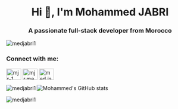 <h1 align="center">Hi 👋, I'm Mohammed JABRI</h1>
<h3 align="center">A passionate full-stack developer from Morocco</h3>

<p style="display=none" align="left"> <img src="https://komarev.com/ghpvc/?username=medjabri1&label=Profile%20views&color=0e75b6&style=flat" alt="medjabri1" /> </p>

<!-- <p align="left"> <a href="https://github.com/ryo-ma/github-profile-trophy"><img src="https://github-profile-trophy.vercel.app/?username=medjabri1" alt="medjabri1" /></a> </p> -->

<h3 align="left">Connect with me:</h3>
<p align="left">
<a href="https://linkedin.com/in/mjr-1" target="blank"><img align="center" src="https://raw.githubusercontent.com/rahuldkjain/github-profile-readme-generator/master/src/images/icons/Social/linked-in-alt.svg" alt="mjr-1" height="30" width="40" /></a>
<a href="https://fb.com/mjr.med" target="blank"><img align="center" src="https://raw.githubusercontent.com/rahuldkjain/github-profile-readme-generator/master/src/images/icons/Social/facebook.svg" alt="mjr.med" height="30" width="40" /></a>
<a href="https://instagram.com/med.jabri.1" target="blank"><img align="center" src="https://raw.githubusercontent.com/rahuldkjain/github-profile-readme-generator/master/src/images/icons/Social/instagram.svg" alt="med.jabri.1" height="30" width="40" /></a>
</p>

<p><img align="left" src="https://github-readme-stats.vercel.app/api/top-langs/?username=medjabri1&layout=compact?theme=gruvbox" alt="medjabri1" /></p>

![Mohammed's GitHub stats](https://github-readme-stats.vercel.app/api?username=medjabri1&show_icons=true&theme=react&border_radius=5)


<p><img align="center" src="https://github-readme-streak-stats.herokuapp.com/?user=medjabri1&" alt="medjabri1" /></p>
